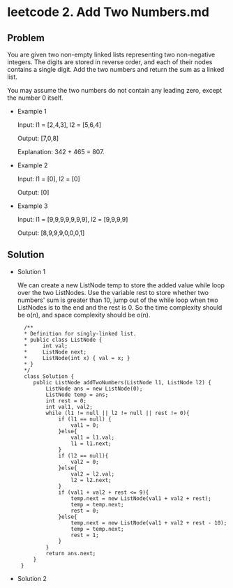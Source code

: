 leetcode 2. Add Two Numbers.md
==============================

## Problem ##

You are given two non-empty linked lists representing two non-negative integers. 
The digits are stored in reverse order, and each of their nodes contains a single digit. 
Add the two numbers and return the sum as a linked list.

You may assume the two numbers do not contain any leading zero, except the number 0 itself.

* Example 1

    Input: l1 = [2,4,3], l2 = [5,6,4]
    
    Output: [7,0,8]
    
    Explanation: 342 + 465 = 807.
    
* Example 2

    Input: l1 = [0], l2 = [0]
    
    Output: [0]
    
* Example 3

    Input: l1 = [9,9,9,9,9,9,9], l2 = [9,9,9,9]
    
    Output: [8,9,9,9,0,0,0,1]
    
## Solution ##

* Solution 1

    We can create a new ListNode temp to store the added value while loop over the two ListNodes.
    Use the variable rest to store whether two numbers' sum is greater than 10, jump out of the while
    loop when two ListNodes is to the end and the rest is 0. So the time complexity should be o(n), and 
    space complexity should be o(n).
   
        /**
        * Definition for singly-linked list.
        * public class ListNode {
        *     int val;
        *     ListNode next;
        *     ListNode(int x) { val = x; }
        * }
        */
        class Solution {
           public ListNode addTwoNumbers(ListNode l1, ListNode l2) {
               ListNode ans = new ListNode(0);
               ListNode temp = ans;
               int rest = 0; 
               int val1, val2;
               while (l1 != null || l2 != null || rest != 0){
                   if (l1 == null) {
                       val1 = 0;
                   }else{
                       val1 = l1.val;
                       l1 = l1.next;
                   }
                   if (l2 == null){
                       val2 = 0;
                   }else{
                       val2 = l2.val;
                       l2 = l2.next;
                   }
                   if (val1 + val2 + rest <= 9){
                       temp.next = new ListNode(val1 + val2 + rest);
                       temp = temp.next;
                       rest = 0;
                   }else{
                       temp.next = new ListNode(val1 + val2 + rest - 10);
                       temp = temp.next;
                       rest = 1;
                   }
               }
               return ans.next;
           }
       }
    
* Solution 2
